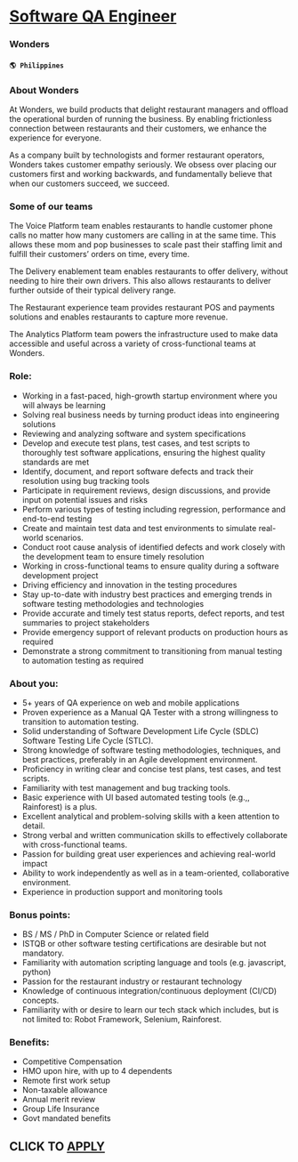 # [Software QA Engineer](https://www.remotewlb.com/apply/software-qa-engineer-71586)  
### Wonders  
#### `🌎 Philippines`  

### **About Wonders**

At Wonders, we build products that delight restaurant managers and offload the operational burden of running the business. By enabling frictionless connection between restaurants and their customers, we enhance the experience for everyone.

As a company built by technologists and former restaurant operators, Wonders takes customer empathy seriously. We obsess over placing our customers first and working backwards, and fundamentally believe that when our customers succeed, we succeed.

### **Some of our teams**

The Voice Platform team enables restaurants to handle customer phone calls no matter how many customers are calling in at the same time. This allows these mom and pop businesses to scale past their staffing limit and fulfill their customers’ orders on time, every time.

The Delivery enablement team enables restaurants to offer delivery, without needing to hire their own drivers. This also allows restaurants to deliver further outside of their typical delivery range.

The Restaurant experience team provides restaurant POS and payments solutions and enables restaurants to capture more revenue.

The Analytics Platform team powers the infrastructure used to make data accessible and useful across a variety of cross-functional teams at Wonders.

### **Role:**

  * Working in a fast-paced, high-growth startup environment where you will always be learning
  * Solving real business needs by turning product ideas into engineering solutions
  * Reviewing and analyzing software and system specifications
  * Develop and execute test plans, test cases, and test scripts to thoroughly test software applications, ensuring the highest quality standards are met
  * Identify, document, and report software defects and track their resolution using bug tracking tools
  * Participate in requirement reviews, design discussions, and provide input on potential issues and risks
  * Perform various types of testing including regression, performance and end-to-end testing
  * Create and maintain test data and test environments to simulate real-world scenarios.
  * Conduct root cause analysis of identified defects and work closely with the development team to ensure timely resolution
  * Working in cross-functional teams to ensure quality during a software development project
  * Driving efficiency and innovation in the testing procedures
  * Stay up-to-date with industry best practices and emerging trends in software testing methodologies and technologies
  * Provide accurate and timely test status reports, defect reports, and test summaries to project stakeholders
  * Provide emergency support of relevant products on production hours as required
  * Demonstrate a strong commitment to transitioning from manual testing to automation testing as required

###  **About you:**

  * 5+ years of QA experience on web and mobile applications
  * Proven experience as a Manual QA Tester with a strong willingness to transition to automation testing.
  * Solid understanding of Software Development Life Cycle (SDLC) Software Testing Life Cycle (STLC).
  * Strong knowledge of software testing methodologies, techniques, and best practices, preferably in an Agile development environment.
  * Proficiency in writing clear and concise test plans, test cases, and test scripts.
  * Familiarity with test management and bug tracking tools.
  * Basic experience with UI based automated testing tools (e.g.,, Rainforest) is a plus.
  * Excellent analytical and problem-solving skills with a keen attention to detail.
  * Strong verbal and written communication skills to effectively collaborate with cross-functional teams.
  * Passion for building great user experiences and achieving real-world impact
  * Ability to work independently as well as in a team-oriented, collaborative environment.
  * Experience in production support and monitoring tools

###  **Bonus points:**

  * BS / MS / PhD in Computer Science or related field
  * ISTQB or other software testing certifications are desirable but not mandatory.
  * Familiarity with automation scripting language and tools (e.g. javascript, python)
  * Passion for the restaurant industry or restaurant technology
  * Knowledge of continuous integration/continuous deployment (CI/CD) concepts.
  * Familiarity with or desire to learn our tech stack which includes, but is not limited to: Robot Framework, Selenium, Rainforest.

###  **Benefits:**

  * Competitive Compensation
  * HMO upon hire, with up to 4 dependents 
  * Remote first work setup
  * Non-taxable allowance
  * Annual merit review
  * Group Life Insurance
  * Govt mandated benefits

  
## CLICK TO [APPLY](https://www.remotewlb.com/apply/software-qa-engineer-71586)

